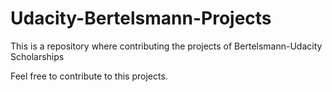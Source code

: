 # Udacity-Bertelsmann-Projects

This is a repository where contributing the projects of Bertelsmann-Udacity Scholarships

Feel free to contribute to this projects.
